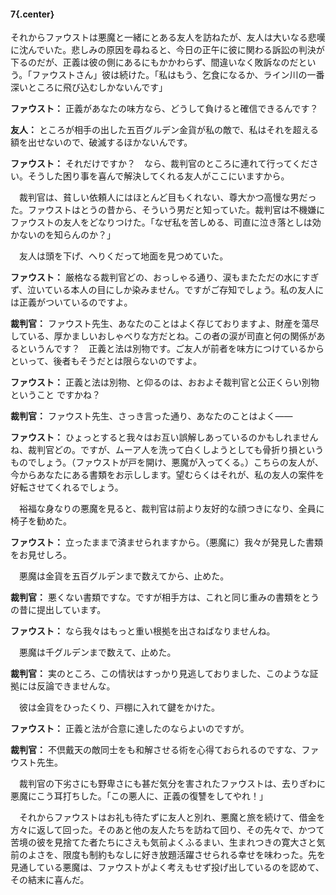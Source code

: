 #### 7{.center}

それからファウストは悪魔と一緒にとある友人を訪ねたが、友人は大いなる悲嘆に沈んでいた。悲しみの原因を尋ねると、今日の正午に彼に関わる訴訟の判決が下るのだが、正義は彼の側にあるにもかかわらず、間違いなく敗訴なのだという。「ファウストさん」彼は続けた。「私はもう、乞食になるか、ライン川の一番深いところに飛び込むしかないんです」

**ファウスト：** 正義があなたの味方なら、どうして負けると確信できるんです？

**友人：** ところが相手の出した五百グルデン金貨が私の敵で、私はそれを超える額を出せないので、破滅するほかないんです。

**ファウスト：** それだけですか？　なら、裁判官のところに連れて行ってください。そうした困り事を喜んで解決してくれる友人がここにいますから。

　裁判官は、貧しい依頼人にはほとんど目もくれない、尊大かつ高慢な男だった。ファウストはとうの昔から、そういう男だと知っていた。裁判官は不機嫌にファウストの友人をどなりつけた。「なぜ私を苦しめる、司直に泣き落としは効かないのを知らんのか？」

　友人は頭を下げ、へりくだって地面を見つめていた。

**ファウスト：** 厳格なる裁判官どの、おっしゃる通り、涙もまたただの水にすぎず、泣いている本人の目にしか染みません。ですがご存知でしょう。私の友人には正義がついているのですよ。

**裁判官：** ファウスト先生、あなたのことはよく存じておりますよ、財産を蕩尽している、厚かましいおしゃべりな方だとね。この者の涙が司直と何の関係があるというんです？　正義と法は別物です。ご友人が前者を味方につけているからといって、後者もそうだとは限らないのですよ。

**ファウスト：** 正義と法は別物、と仰るのは、おおよそ裁判官と公正くらい別物ということ
ですかね？

**裁判官：** ファウスト先生、さっき言った通り、あなたのことはよく――

**ファウスト：** ひょっとすると我々はお互い誤解しあっているのかもしれませんね、裁判官どの。ですが、ムーア人を洗って白くしようとしても骨折り損というものでしょう。（ファウストが戸を開け、悪魔が入ってくる。）こちらの友人が、今からあなたにある書類をお示しします。望むらくはそれが、私の友人の案件を好転させてくれるでしょう。

　裕福な身なりの悪魔を見ると、裁判官は前より友好的な顔つきになり、全員に椅子を勧めた。

**ファウスト：** 立ったままで済ませられますから。（悪魔に）我々が発見した書類をお見せしろ。

　悪魔は金貨を五百グルデンまで数えてから、止めた。

**裁判官：** 悪くない書類ですな。ですが相手方は、これと同じ重みの書類をとうの昔に提出しています。

**ファウスト：** なら我々はもっと重い根拠を出さねばなりませんね。

　悪魔は千グルデンまで数えて、止めた。

**裁判官：** 実のところ、この情状はすっかり見逃しておりました、このような証拠には反論できませんな。

　彼は金貨をひったくり、戸棚に入れて鍵をかけた。

**ファウスト：** 正義と法が合意に達したのならよいのですが。

**裁判官：** 不倶戴天の敵同士をも和解させる術を心得ておられるのですな、ファウスト先生。

　裁判官の下劣さにも野卑さにも甚だ気分を害されたファウストは、去りぎわに悪魔にこう耳打ちした。「この悪人に、正義の復讐をしてやれ！」

　それからファウストはお礼も待たずに友人と別れ、悪魔と旅を続けて、借金を方々に返して回った。そのあと他の友人たちを訪ねて回り、その先々で、かつて苦境の彼を見捨てた者たちにさえも気前よくふるまい、生まれつきの寛大さと気前のよさを、限度も制約もなしに好き放題活躍させられる幸せを味わった。先を見通している悪魔は、ファウストがよく考えもせず投げ出しているのを認めて、その結末に喜んだ。
